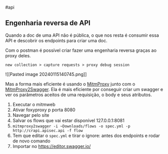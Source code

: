 #api
## Engenharia reversa de API

Quando a doc de uma API não é pública, o que nos resta é consumir essa API e descobrir os endpoints para criar uma doc.

Com o postman é possível criar fazer uma engenharia reversa graças ao proxy deles.

```
new collection > capture requests > proxy debug session
```

![[Pasted image 20240115140745.png]]

Mas a forma mais eficiente é usando o [MitmProxy](https://mitmproxy.org/) junto com o [MitmProxy2Swagger](https://pypi.org/project/mitmproxy2swagger/). Ela é mais eficiente por conseguir criar um swagger e ver os parâmetros aceitos de uma requisição, o body e seus atributos.

1. Executar o mitmweb
2. Ativar foxyproxy p porta 8080
3. Navegar pelo site
4. Salvar os flows que vai estar disponível 127.0.0.1:8081
5. `mitmproxy2swagger -i ~Downloads/flows -o spec.yml -p http://crapi.apisec.api -f flow`
6. Tem que editar o `spec.yml` e tirar o ignore: antes dos endpoints e rodar de novo comando
7. Importar no https://editor.swagger.io/

